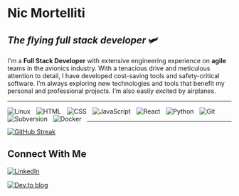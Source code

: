 # Nic Mortelliti

## _The flying full stack developer_ 🛩️

I'm a **Full Stack Developer** with extensive engineering experience on **agile** teams in the avionics industry. With a tenacious drive and meticulous attention to detail, I have developed cost-saving tools and safety-critical software. I’m always exploring new technologies and tools that benefit my personal and professional projects. I’m also easily excited by airplanes.

---

<img align="left" alt="Linux" style="padding-right:10px;" src="https://img.shields.io/badge/Linux-FCC624?style=for-the-badge&logo=linux&logoColor=black" />
<img align="left" alt="HTML"style="padding-right:10px;" src="https://img.shields.io/badge/html5-%23E34F26.svg?style=for-the-badge&logo=html5&logoColor=white" />
<img align="left" alt="CSS" style="padding-right:10px;" src="https://img.shields.io/badge/css3-%231572B6.svg?style=for-the-badge&logo=css3&logoColor=white" />
<img align="left" alt="JavaScript" style="padding-right:10px;" src="https://img.shields.io/badge/javascript-%23323330.svg?style=for-the-badge&logo=javascript&logoColor=%23F7DF1E">
<img align="left" alt="React" style="padding-right:10px;" src="https://img.shields.io/badge/react-%2320232a.svg?style=for-the-badge&logo=react&logoColor=%2361DAFB" />
<img align="left" alt="Python" style="padding-right:10px;" src="https://img.shields.io/badge/python-3670A0?style=for-the-badge&logo=python&logoColor=ffdd54" />
<img align="left" alt="Git" style="padding-right:10px;" src="https://img.shields.io/badge/git-%23F05033.svg?style=for-the-badge&logo=git&logoColor=white" />
<img align="left" alt="Subversion" style="padding-right:10px;" src="https://img.shields.io/badge/subversion-%23809CC9.svg?style=for-the-badge&logo=subversion&logoColor=white">
<img align="left" alt="Docker" style="padding-right:10px;" src="https://img.shields.io/badge/docker-%230db7ed.svg?style=for-the-badge&logo=docker&logoColor=white">

<br/>

---

[![GitHub Streak](https://streak-stats.demolab.com?user=nicmortelliti&theme=tokyonight&hide_border=true&border_radius=0)](https://git.io/streak-stats)

## Connect With Me

[![LinkedIn](https://img.shields.io/badge/linkedin-%230077B5.svg?style=for-the-badge&logo=linkedin&logoColor=white)](https://www.linkedin.com/in/nicolas-mortelliti/)

[![Dev.to blog](https://img.shields.io/badge/dev.to-0A0A0A?style=for-the-badge&logo=dev.to&logoColor=white)](https://dev.to/nicm)
